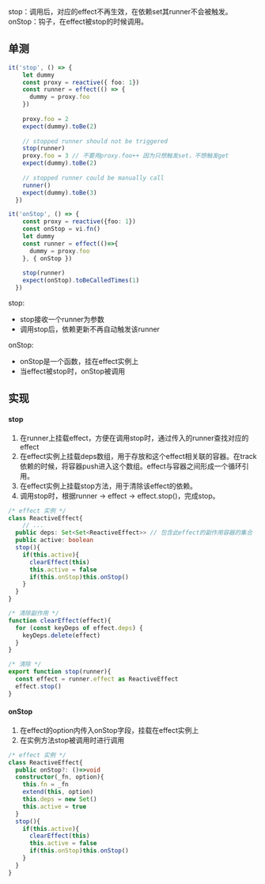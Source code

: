 
stop：调用后，对应的effect不再生效，在依赖set其runner不会被触发。
onStop：钩子，在effect被stop的时候调用。

## 单测
```ts
it('stop', () => {
    let dummy
    const proxy = reactive({ foo: 1})
    const runner = effect(() => {
      dummy = proxy.foo
    })
    
    proxy.foo = 2
    expect(dummy).toBe(2)
    
    // stopped runner should not be triggered
    stop(runner)
    proxy.foo = 3 // 不要用proxy.foo++ 因为只想触发set，不想触发get
    expect(dummy).toBe(2)
    
    // stopped runner could be manually call
    runner()
    expect(dummy).toBe(3)
  })
```
```ts
it('onStop', () => {
    const proxy = reactive({foo: 1})
    const onStop = vi.fn()
    let dummy
    const runner = effect(()=>{
      dummy = proxy.foo
    }, { onStop })
    
    stop(runner)
    expect(onStop).toBeCalledTimes(1)
  })
```
stop:
- stop接收一个runner为参数
- 调用stop后，依赖更新不再自动触发该runner

onStop:
- onStop是一个函数，挂在effect实例上
- 当effect被stop时，onStop被调用
## 实现
#### stop
1. 在runner上挂载effect，方便在调用stop时，通过传入的runner查找对应的effect
2. 在effect实例上挂载deps数组，用于存放和这个effect相关联的容器。在track依赖的时候，将容器push进入这个数组。effect与容器之间形成一个循环引用。
3. 在effect实例上挂载stop方法，用于清除该effect的依赖。
4. 调用stop时，根据runner -> effect -> effect.stop()，完成stop。
```ts
/* effect 实例 */
class ReactiveEffect{
	// ...
  public deps: Set<Set<ReactiveEffect>> // 包含此effect的副作用容器的集合
  public active: boolean
  stop(){
    if(this.active){
      clearEffect(this)
      this.active = false
      if(this.onStop)this.onStop()
    }
  }
}

/* 清除副作用 */
function clearEffect(effect){
  for (const keyDeps of effect.deps) {
    keyDeps.delete(effect)
  }
}

/* 清除 */
export function stop(runner){
  const effect = runner.effect as ReactiveEffect
  effect.stop()
}
```
#### onStop
1. 在effect的option内传入onStop字段，挂载在effect实例上
2. 在实例方法stop被调用时进行调用
```ts
/* effect 实例 */
class ReactiveEffect{
  public onStop?: ()=>void
  constructor(_fn, option){
    this.fn = _fn
    extend(this, option)
    this.deps = new Set()
    this.active = true
  }
  stop(){
    if(this.active){
      clearEffect(this)
      this.active = false
      if(this.onStop)this.onStop()
    }
  }
}
```